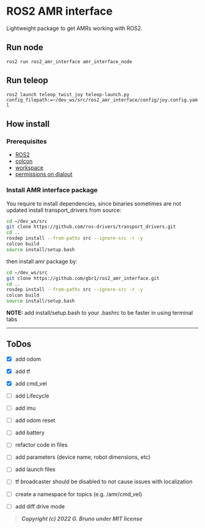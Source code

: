# ROS2 AMR interface

Lightweight package to get AMRs working with ROS2.



## Run node

`ros2 run ros2_amr_interface amr_interface_node`

## Run teleop

`ros2 launch teleop_twist_joy teleop-launch.py config_filepath:=~/dev_ws/src/ros2_amr_interface/config/joy.config.yaml`

## How install


### Prerequisites

- [ROS2](https://docs.ros.org/en/foxy/Installation/Ubuntu-Install-Debians.html)
- [colcon](https://docs.ros.org/en/foxy/Tutorials/Colcon-Tutorial.html)
- [workspace](https://docs.ros.org/en/foxy/Tutorials/Workspace/Creating-A-Workspace.html)
- [permissions on dialout](https://github.com/gbr1/TIL/blob/main/Linux/22-01-24_How_add_user_to_dialout_group.md)

### Install AMR interface package

You require to install dependencies, since binaries sometimes are not updated install transport_drivers from source:
``` bash
cd ~/dev_ws/src
git clone https://github.com/ros-drivers/transport_drivers.git
cd ..
rosdep install --from-paths src --ignore-src -r -y
colcon build
source install/setup.bash
```

then install amr package by:
``` bash
cd ~/dev_ws/src
git clone https://github.com/gbr1/ros2_amr_interface.git
cd ..
rosdep install --from-paths src --ignore-src -r -y
colcon build
source install/setup.bash
```

**NOTE:** add install/setup.bash to your .bashrc to be faster in using terminal tabs


---

## ToDos
- [x] add odom
- [x] add tf
- [x] add cmd_vel
- [ ] add Lifecycle
- [ ] add imu
- [ ] add odom reset
- [ ] add battery
- [ ] refactor code in files
- [ ] add parameters (device name, robot dimensions, etc)
- [ ] add launch files
- [ ] tf broadcaster should be disabled to not cause issues with localization 
- [ ] create a namespace for topics (e.g. /amr/cmd_vel)
- [ ] add diff drive mode


> ***Copyright (c) 2022 G. Bruno under MIT license***